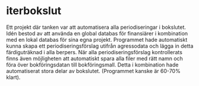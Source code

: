 # iterbokslut
 
Ett projekt där tanken var att automatisera alla periodiseringar i bokslutet. Idén bestod av att använda en global databas för finansiärer i kombination med en lokal databas för sina egna projekt. Programmet hade automatiskt kunna skapa ett periodiseringsförslag utifrån agressodata och lägga in detta färdiguträknad i alla berpers. När alla periodiseringsförslag kontrollerats finns även möjligheten att automatiskt spara alla filer med rätt namn och föra över bokföringsdatan till bokföringsmall. Detta i kombination hade automatiserat stora delar av bokslutet. (Programmet kanske är 60-70% klart). 

